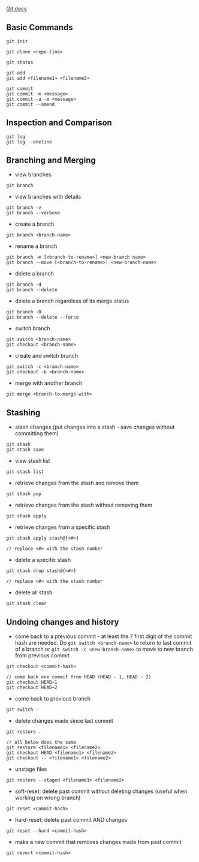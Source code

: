 [Git docs](https://git-scm.com/docs)

## Basic Commands

```
git init
```

```
git clone <repo-link>
```

```
git status
```

```
git add .
git add <filename1> <filename2>
```

```
git commit
git commit -m <message>
git commit -a -m <message>
git commit --amend
```

## Inspection and Comparison

```
git log
git log --oneline
```

## Branching and Merging

- view branches

```
git branch
```

- view branches with details

```
git branch -v
git branch --verbose
```

- create a branch

```
git branch <branch-name>
```

- rename a branch

```
git branch -m [<branch-to-rename>] <new-branch name>
git branch --move [<branch-to-rename>] <new-branch-name>
```

- delete a branch

```
git branch -d
git branch --delete
```

- delete a branch regardless of its merge status

```
git branch -D
git branch --delete --force
```

- switch branch

```
git switch <branch-name>
git checkout <branch-name>
```

- create and switch branch

```
git switch -c <branch-name>
git checkout -b <branch-name>
```

- merge with another branch

```
git merge <branch-to-merge-with>
```

## Stashing

- stash changes (put changes into a stash - save changes without committing them)

```
git stash
git stash save
```

- view stash list

```
git stash list
```

- retrieve changes from the stash and remove them

```
git stash pop
```

- retrieve changes from the stash without removing them

```
git stash apply
```

- retrieve changes from a specific stash

```
git stash apply stash@{<#>}

// replace <#> with the stash number
```

- delete a specific stash

```
git stash drop stash@{<#>}

// replace <#> with the stash number
```

- delete all stash

```
git stash clear
```

## Undoing changes and history

- come back to a previous commit - at least the 7 first digit of the commit hash are needed. Do `git switch <branch-name>` to return to last commit of a branch or `git switch -c <new-branch-name>` to move to new branch from previous commit

```
git checkout <commit-hash>

// come back one commit from HEAD (HEAD - 1, HEAD - 2)
git checkout HEAD~1
git checkout HEAD~2
```

- come back to previous branch

```
git switch -
```

- delete changes made since last commit

```
git restore .

// all below does the same
git restore <filename1> <filename2>
git checkout HEAD <filename1> <filename2>
git checkout -- <filename1> <filename2>
```

- unstage files

```
git restore --staged <filename1> <filename2>
```

- soft-reset: delete past commit without deleting changes (useful when working on wrong branch)

```
git reset <commit-hash>
```

- hard-reset: delete past commit AND changes

```
git reset --hard <commit-hash>
```

- make a new commit that removes changes made from past commit

```
git revert <commit-hash>
```
